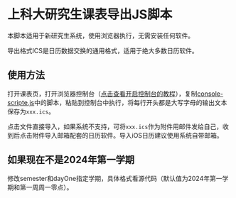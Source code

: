 # 上科大研究生课表导出JS脚本

本脚本适用于新研究生系统，使用浏览器执行，无需安装任何软件。

导出格式ICS是日历数据交换的通用格式，适用于绝大多数日历软件。

## 使用方法

打开课表页，打开浏览器控制台（[点击查看开启控制台的教程](https://screenful.com/guide/how-to/how-to-open-the-browser-developer-console)），复制[console-scripte.js](./console-script.js)中的脚本，粘贴到控制台中执行，将每行开头都是大写字母的输出文本保存为`xxx.ics`。

点击文件直接导入，如果系统不支持，可将`xxx.ics`作为附件用邮件发给自己，收到后点击附件导入邮箱配套的日历软件。导入iOS日历建议使用系统自带邮箱。

## 如果现在不是2024年第一学期

修改semester和dayOne指定学期，具体格式看源代码（默认值为2024年第一学期和第一周周一零点）。
